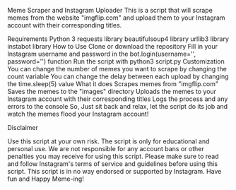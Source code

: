 Meme Scraper and Instagram Uploader
This is a script that will scrape memes from the website "imgflip.com" and upload them to your Instagram account with their corresponding titles.

Requirements
Python 3
requests library
beautifulsoup4 library
urllib3 library
instabot library
How to Use
Clone or download the repository
Fill in your Instagram username and password in the bot.login(username='', password='') function
Run the script with python3 script.py
Customization
You can change the number of memes you want to scrape by changing the count variable
You can change the delay between each upload by changing the time.sleep(5) value
What it does
Scrapes memes from "imgflip.com"
Saves the memes to the "images" directory
Uploads the memes to your Instagram account with their corresponding titles
Logs the process and any errors to the console
So, Just sit back and relax, let the script do its job and watch the memes flood your Instagram account!

Disclaimer

Use this script at your own risk.
The script is only for educational and personal use.
We are not responsible for any account bans or other penalties you may receive for using this script.
Please make sure to read and follow Instagram's terms of service and guidelines before using this script.
This script is in no way endorsed or supported by Instagram.
Have fun and Happy Meme-ing!
